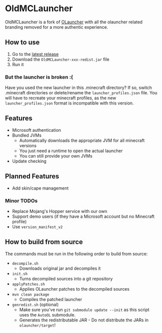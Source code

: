 # OldMCLauncher
OldMCLauncher is a fork of [OLauncher](https://github.com/olauncher/olauncher/) with all the olauncher related branding removed for a more authentic experience.

## How to use
1. Go to the [latest release](https://github.com/sdhEmily/OldMCLauncher/releases/latest)
2. Download the `OldMCLauncher-xxx-redist.jar` file
3. Run it

### But the launcher is broken :(
Have you used the new launcher in this .minecraft directory? If so, switch .minecraft directories or delete/rename the `launcher_profiles.json` file. You will have to recreate your minecraft profiles, as the new `launcher_profiles.json` format is incompatible with this version.

## Features
- Microsoft authentication
- Bundled JVMs
  - Automatically downloads the appropriate JVM for all minecraft versions
  - You just need a runtime to open the actual launcher
  - You can still provide your own JVMs
- Update checking

## Planned Features
- Add skin/cape management

### Minor TODOs
- Replace Mojang's Hopper service with our own
- Support demo users (if they have a Microsoft account but no Minecraft profile)
- Use `version_manifest_v2`

## How to build from source
The commands must be run in the following order to build from source:
- `decompile.sh`
  - Downloads original jar and decompiles it
- `init.sh`
  - Turns decompiled sources into a git repository
- `applyPatches.sh`
  - Applies OLauncher patches to the decompiled sources
- `mvn clean package`
  - Compiles the patched launcher
- `genredist.sh` (optional)
  - Make sure you've run `git submodule update --init` as this script uses the `AutoOL` submodule.
  - Generates the redistributable JAR - Do not distribute the JARs in `olauncher/target`!
